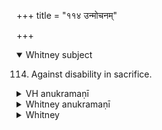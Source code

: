 +++
title = "११४ उन्मोचनम्"

+++
<details open><summary>Whitney subject</summary>

114. Against disability in sacrifice.
</details>


<details><summary>VH anukramaṇī</summary>

उन्मोचनम्।  
१-३ ब्रह्म। विश्वे देवाः। अनुष्टुप्।
</details>

<details><summary>Whitney anukramaṇī</summary>

[Brahman.—vāiśvadevam. ānuṣṭubham.]
</details>



<details><summary>Whitney</summary>

### Comment
The whole hymn is found in TB. (in ii. 4. 48-9), with mā for nas in c as the only variant in this verse. Then this verse occurs again with a somewhat different version of c, d in TB. ii. 6. 61, with which a version in MS. iii. 11. 10 precisely agrees; and yet again, more slightly different, in TB. iii. 7. 121, with which nearly agree versions in TA. ii. 3. 1 and MS. iv. 14. 17. In TB. ii. 6. 61 (and MS.), the second half-verse reads thus: agnír mā tásmād énaso víśvān múñcatv áṅhasaḥ; in TB. iii. 7. 121, it is ā́dityās tásmān mā muñcata rtásya rténa mā́m utá (TA. itá for utá ⌊cf. v. Schroeder, Tübinger Kaṭha-hss., p. 68⌋; MS. omits mā in c, and has, for d, rtásya tv ènam ā́ ’mútaḥ, with variants for the last two words). VS. xx. 14 has our a, b, without variant ⌊and adds the c, d of TB. ii. 6. 6⌋. ⌊In b, MS. iv. 14. 17 has yád vācā́ ’nṛtam ódima (accent! Kaṭha ūdimá).⌋
</details>
